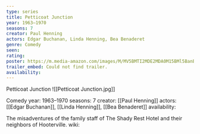 ```yaml
---
type: series
title: Petticoat Junction
year: 1963–1970
seasons: 7
creator: Paul Henning
actors: Edgar Buchanan, Linda Henning, Bea Benaderet
genre: Comedy
seen:
rating: 
poster: https://m.media-amazon.com/images/M/MV5BMTI2MDE2MDA0M15BMl5BanBnXkFtZTcwOTM1MzU1MQ@@._V1_SX300.jpg
trailer_embed: Could not find trailer.
availability:
---
```

Petticoat Junction
![[Petticoat Junction.jpg]]

Comedy
year: 1963–1970
seasons: 7
creator: [[Paul Henning]]
actors: [[Edgar Buchanan]], [[Linda Henning]], [[Bea Benaderet]]
availability:

The misadventures of the family staff of The Shady Rest Hotel and their neighbors of Hooterville.
wiki: 


